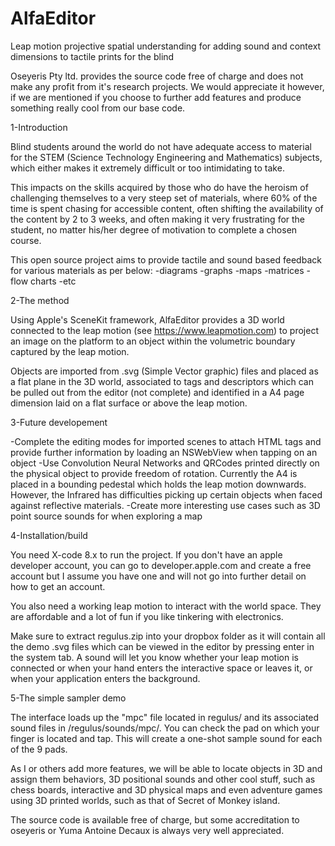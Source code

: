 # AlfaEditor
Leap motion projective spatial understanding for adding sound and context dimensions to tactile prints for the blind

Oseyeris Pty ltd. provides the source code free of charge and does not make any profit from it's research projects. We would appreciate it however, if we are mentioned if you choose to further add features and produce something really cool from our base code. 

1-Introduction 

Blind students around the world do not have adequate access to material for the STEM (Science Technology Engineering and Mathematics) subjects, which either makes it extremely difficult or too intimidating to take.

This impacts on the skills acquired by those who do have the heroism of challenging themselves to a very steep set of materials, where 60% of the time is spent chasing for accessible content, often shifting the availability of the content by 2 to 3 weeks, and often making it very frustrating for the student, no matter his/her degree of motivation to complete a chosen course.

This open source project aims to provide tactile and sound based feedback for various materials as per below:
-diagrams
-graphs
-maps
-matrices
-flow charts
-etc

2-The method

Using Apple's SceneKit framework, AlfaEditor provides a 3D world connected to the leap motion (see https://www.leapmotion.com) to project an image on the platform to an object within the volumetric boundary captured by the leap motion.

Objects are imported from .svg (Simple Vector graphic) files and placed as a flat plane in the 3D world, associated to tags and descriptors which can be pulled out from the editor (not complete) and identified in a A4 page dimension laid on a flat surface or above the leap motion.

3-Future developement

-Complete the editing modes for imported scenes to attach HTML tags and provide further information by loading an NSWebView when tapping on an object
-Use Convolution Neural Networks and QRCodes printed directly on the physical object to provide freedom of rotation. Currently the A4 is placed in a bounding pedestal which holds the leap motion downwards. However, the Infrared has difficulties picking up certain objects when faced against reflective materials.
-Create more interesting use cases such as 3D point source sounds for when exploring a map

4-Installation/build

You need X-code 8.x to run the project. If you don't have an apple developer account, you can go to developer.apple.com and create a free account but I assume you have one and will not go into further detail on how to get an account.

You also need a working leap motion to interact with the world space. They are affordable and a lot of fun if you like tinkering with electronics.

Make sure to extract regulus.zip into your dropbox folder as it will contain all the demo .svg files which can be viewed in the editor by pressing enter in the system tab. A sound will let you know whether your leap motion is connected or when your hand enters the interactive space or leaves it, or when your application enters the background.

5-The simple sampler demo

The interface loads up the "mpc" file located in regulus/ and its associated sound files in /regulus/sounds/mpc/. You can check the pad on which your finger is located and tap. This will create a one-shot sample sound for each of the 9 pads.

As I or others add more features, we will be able to locate objects in 3D and assign them behaviors, 3D positional sounds and other cool stuff, such as chess boards, interactive and 3D physical maps and even adventure games using 3D printed worlds, such as that of Secret of Monkey island.
 
The source code is available free of charge, but some accreditation to oseyeris or Yuma Antoine Decaux is always very well appreciated.
